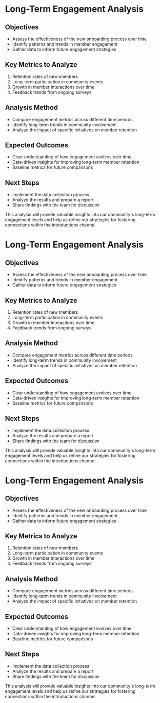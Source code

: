 # Long-Term Engagement Analysis

## Objectives
- Assess the effectiveness of the new onboarding process over time
- Identify patterns and trends in member engagement
- Gather data to inform future engagement strategies

## Key Metrics to Analyze
1. Retention rates of new members
2. Long-term participation in community events
3. Growth in member interactions over time
4. Feedback trends from ongoing surveys

## Analysis Method
- Compare engagement metrics across different time periods
- Identify long-term trends in community involvement
- Analyze the impact of specific initiatives on member retention

## Expected Outcomes
- Clear understanding of how engagement evolves over time
- Data-driven insights for improving long-term member retention
- Baseline metrics for future comparisons

## Next Steps
- Implement the data collection process
- Analyze the results and prepare a report
- Share findings with the team for discussion

This analysis will provide valuable insights into our community's long-term engagement levels and help us refine our strategies for fostering connections within the introductions channel.

# Long-Term Engagement Analysis

## Objectives
- Assess the effectiveness of the new onboarding process over time
- Identify patterns and trends in member engagement
- Gather data to inform future engagement strategies

## Key Metrics to Analyze
1. Retention rates of new members
2. Long-term participation in community events
3. Growth in member interactions over time
4. Feedback trends from ongoing surveys

## Analysis Method
- Compare engagement metrics across different time periods
- Identify long-term trends in community involvement
- Analyze the impact of specific initiatives on member retention

## Expected Outcomes
- Clear understanding of how engagement evolves over time
- Data-driven insights for improving long-term member retention
- Baseline metrics for future comparisons

## Next Steps
- Implement the data collection process
- Analyze the results and prepare a report
- Share findings with the team for discussion

This analysis will provide valuable insights into our community's long-term engagement levels and help us refine our strategies for fostering connections within the introductions channel.

# Long-Term Engagement Analysis

## Objectives
- Assess the effectiveness of the new onboarding process over time
- Identify patterns and trends in member engagement
- Gather data to inform future engagement strategies

## Key Metrics to Analyze
1. Retention rates of new members
2. Long-term participation in community events
3. Growth in member interactions over time
4. Feedback trends from ongoing surveys

## Analysis Method
- Compare engagement metrics across different time periods
- Identify long-term trends in community involvement
- Analyze the impact of specific initiatives on member retention

## Expected Outcomes
- Clear understanding of how engagement evolves over time
- Data-driven insights for improving long-term member retention
- Baseline metrics for future comparisons

## Next Steps
- Implement the data collection process
- Analyze the results and prepare a report
- Share findings with the team for discussion

This analysis will provide valuable insights into our community's long-term engagement levels and help us refine our strategies for fostering connections within the introductions channel.